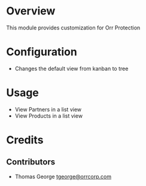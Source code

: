 Overview
========

This module provides customization for Orr Protection

Configuration
=============

* Changes the default view from kanban to tree

Usage
=====

* View Partners in a list view
* View Products in a list view



Credits
=======

Contributors
------------

* Thomas George <tgeorge@orrcorp.com>
  
